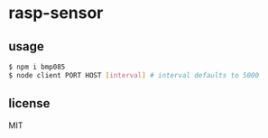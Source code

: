 # rasp-sensor

## usage

```sh
$ npm i bmp085
$ node client PORT HOST [interval] # interval defaults to 5000
```

## license

MIT
